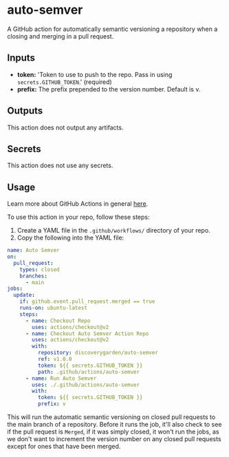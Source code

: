 # auto-semver

A GitHub action for automatically semantic versioning a repository when a closing and merging in a pull request.


## Inputs
- **token:** 'Token to use to push to the repo. Pass in using `secrets.GITHUB_TOKEN`.' (required)
- **prefix:** The prefix prepended to the version number. Default is v.

## Outputs
This action does not output any artifacts.

## Secrets
This action does not use any secrets.

## Usage
Learn more about GitHub Actions in general [here](https://docs.github.com/en/actions/quickstart). 

To use this action in your repo, follow these steps:

 1. Create a YAML file in the `.github/workflows/` directory of your repo.
 2.  Copy the following into the YAML file:
```yaml
name: Auto Semver
on:
  pull_request:
    types: closed
    branches:
      - main
jobs:
  update:
    if: github.event.pull_request.merged == true
    runs-on: ubuntu-latest
    steps:
      - name: Checkout Repo
        uses: actions/checkout@v2
      - name: Checkout Auto Semver Action Repo
        uses: actions/checkout@v2
        with:
          repository: discoverygarden/auto-semver
          ref: v1.0.0
          token: ${{ secrets.GITHUB_TOKEN }}
          path: .github/actions/auto-semver
      - name: Run Auto Semver
        uses: ./.github/actions/auto-semver
        with:
          token: ${{ secrets.GITHUB_TOKEN }}
          prefix: v
```
This will run the automatic semantic versioning on closed pull requests to the main branch of a repository. Before it runs the job, it'll also check to see if the pull request is `Merged`, if it was simply closed, it won't run the jobs, as we don't want to increment the version number on any closed pull requests except for ones that have been merged.
